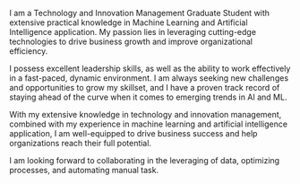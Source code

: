 I am a Technology and Innovation Management Graduate Student with extensive practical knowledge in Machine Learning and Artificial Intelligence application. My passion lies in leveraging cutting-edge technologies to drive business growth and improve organizational efficiency.

I possess excellent leadership skills, as well as the ability to work effectively in a fast-paced, dynamic environment. I am always seeking new challenges and opportunities to grow my skillset, and I have a proven track record of staying ahead of the curve when it comes to emerging trends in AI and ML.

With my extensive knowledge in technology and innovation management, combined with my experience in machine learning and artificial intelligence application, I am well-equipped to drive business success and help organizations reach their full potential.

I am looking forward to collaborating in the leveraging of data, optimizing processes, and automating manual task.
